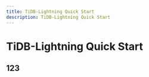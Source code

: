 ```yaml
---
title: TiDB-Lightning Quick Start
description: TiDB-Lightning Quick Start
---
```


# TiDB-Lightning Quick Start

## 123
